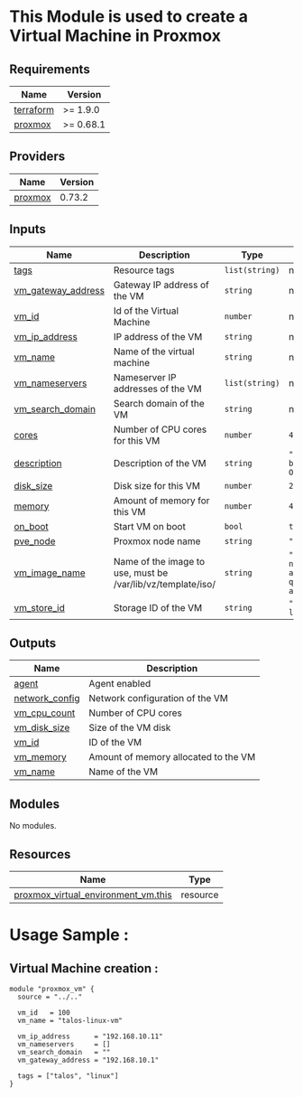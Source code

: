 <!-- BEGIN_TF_DOCS -->
# This Module is used to create a Virtual Machine in Proxmox
## Requirements

| Name | Version |
|------|---------|
| <a name="requirement_terraform"></a> [terraform](#requirement\_terraform) | >= 1.9.0 |
| <a name="requirement_proxmox"></a> [proxmox](#requirement\_proxmox) | >= 0.68.1 |
## Providers

| Name | Version |
|------|---------|
| <a name="provider_proxmox"></a> [proxmox](#provider\_proxmox) | 0.73.2 |

## Inputs

| Name | Description | Type | Default | Required |
|------|-------------|------|---------|:--------:|
| <a name="input_tags"></a> [tags](#input\_tags) | Resource tags | `list(string)` | n/a | yes |
| <a name="input_vm_gateway_address"></a> [vm\_gateway\_address](#input\_vm\_gateway\_address) | Gateway IP address of the VM | `string` | n/a | yes |
| <a name="input_vm_id"></a> [vm\_id](#input\_vm\_id) | Id of the Virtual Machine | `number` | n/a | yes |
| <a name="input_vm_ip_address"></a> [vm\_ip\_address](#input\_vm\_ip\_address) | IP address of the VM | `string` | n/a | yes |
| <a name="input_vm_name"></a> [vm\_name](#input\_vm\_name) | Name of the virtual machine | `string` | n/a | yes |
| <a name="input_vm_nameservers"></a> [vm\_nameservers](#input\_vm\_nameservers) | Nameserver IP addresses of the VM | `list(string)` | n/a | yes |
| <a name="input_vm_search_domain"></a> [vm\_search\_domain](#input\_vm\_search\_domain) | Search domain of the VM | `string` | n/a | yes |
| <a name="input_cores"></a> [cores](#input\_cores) | Number of CPU cores for this VM | `number` | `4` | no |
| <a name="input_description"></a> [description](#input\_description) | Description of the VM | `string` | `"Managed by OpenTofu"` | no |
| <a name="input_disk_size"></a> [disk\_size](#input\_disk\_size) | Disk size for this VM | `number` | `20` | no |
| <a name="input_memory"></a> [memory](#input\_memory) | Amount of memory for this VM | `number` | `4096` | no |
| <a name="input_on_boot"></a> [on\_boot](#input\_on\_boot) | Start VM on boot | `bool` | `true` | no |
| <a name="input_pve_node"></a> [pve\_node](#input\_pve\_node) | Proxmox node name | `string` | `"pve"` | no |
| <a name="input_vm_image_name"></a> [vm\_image\_name](#input\_vm\_image\_name) | Name of the image to use, must be /var/lib/vz/template/iso/ | `string` | `"talos-nocloud-amd64-qemu-agent.img"` | no |
| <a name="input_vm_store_id"></a> [vm\_store\_id](#input\_vm\_store\_id) | Storage ID of the VM | `string` | `"local-lvm"` | no |
## Outputs

| Name | Description |
|------|-------------|
| <a name="output_agent"></a> [agent](#output\_agent) | Agent enabled |
| <a name="output_network_config"></a> [network\_config](#output\_network\_config) | Network configuration of the VM |
| <a name="output_vm_cpu_count"></a> [vm\_cpu\_count](#output\_vm\_cpu\_count) | Number of CPU cores |
| <a name="output_vm_disk_size"></a> [vm\_disk\_size](#output\_vm\_disk\_size) | Size of the VM disk |
| <a name="output_vm_id"></a> [vm\_id](#output\_vm\_id) | ID of the VM |
| <a name="output_vm_memory"></a> [vm\_memory](#output\_vm\_memory) | Amount of memory allocated to the VM |
| <a name="output_vm_name"></a> [vm\_name](#output\_vm\_name) | Name of the VM |

## Modules

No modules.
## Resources

| Name | Type |
|------|------|
| [proxmox_virtual_environment_vm.this](https://registry.terraform.io/providers/bpg/proxmox/latest/docs/resources/virtual_environment_vm) | resource |

# Usage Sample :

## Virtual Machine creation  :
```hcl
module "proxmox_vm" {
  source = "../.."

  vm_id   = 100
  vm_name = "talos-linux-vm"

  vm_ip_address      = "192.168.10.11"
  vm_nameservers     = []
  vm_search_domain   = ""
  vm_gateway_address = "192.168.10.1"

  tags = ["talos", "linux"]
}

```
<!-- END_TF_DOCS -->
